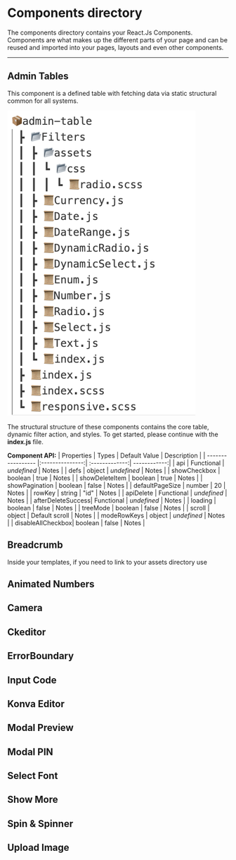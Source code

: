 # Components directory

The components directory contains your React.Js Components. Components are what makes up the different parts of your page and can be reused and imported into your pages, layouts and even other components.

___

## Admin Tables
This component is a defined table with fetching data via static structural common for all systems.

![Admin Table Structural](/assets/images/admin-table-structural.png)

The structural structure of these components contains the core table, dynamic filter action, and styles.
To get started, please continue with the **index.js** file.

**Component API:**
| Properties        | Types           | Default Value  | Description  |
| ----------------- |:---------------:| :-------------:| ------------:|
| api               | Functional      | *undefined*    | Notes        |
| defs              | object          | *undefined*    | Notes        |
| showCheckbox      | boolean         | true           | Notes        |
| showDeleteItem    | boolean         | true           | Notes        |
| showPagination    | boolean         | false          | Notes        |
| defaultPageSize   | number          | 20             | Notes        |
| rowKey            | string          | "id"           | Notes        |
| apiDelete         | Functional      | *undefined*    | Notes        |
| afterDeleteSuccess| Functional      | *undefined*    | Notes        |
| loading           | boolean         | false          | Notes        |
| treeMode          | boolean         | false          | Notes        |
| scroll            | object          | Default scroll | Notes        |
| modeRowKeys       | object          | *undefined*    | Notes        |
| disableAllCheckbox| boolean         | false          | Notes        |

## Breadcrumb
Inside your templates, if you need to link to your assets directory use 

## Animated Numbers

## Camera

## Ckeditor

## ErrorBoundary

## Input Code

## Konva Editor

## Modal Preview

## Modal PIN

## Select Font

## Show More

## Spin & Spinner

## Upload Image